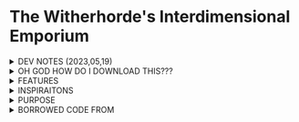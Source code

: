 # The Witherhorde's Interdimensional Emporium
<details>
<summary>DEV NOTES (2023,05,19)</summary>
  
- I FINALLY MADE A COLLISION HD SYSTEM FOR THE ARMS AHA!!!!!!! (I'm losing my mind lol)
- Music is added to the Boss Fight
- No NPCs yet :o(
- ***TEMPORARY*** CUTTING CORNERS WITH HEALTH SYSTEM. (NUMBER SYSTEM RATHER THAN A HEALTH BAR)
- WITHERHORDE BOSS SPRITES ARE POPPING UP BIT BY BIT!!!! (YIPEE)
</details>

<details>
<summary>OH GOD HOW DO I DOWNLOAD THIS???</summary>

- It's a pygame file so downloading it and opening a .exe file won't work!
- Gotta be asking yourself, "How do I Download this?"


</details>

<details>
<summary>FEATURES</summary>  
  
- Multitudes of bosses
- ***WIP*** Friendship-oriented dating-sim experience! Make friends along the way with FOUR DIFFERENT PEOPLE! (Maybe a fifth?) 
  - BUY NEW WEAPONS FROM FRIENDS YOU MAKE ALONG THE WAY!
  - SO MANY GUNS!
  - SWORDS!
  - SWORD-GUNS!!!
  - My brain crashed.
- (HOPEFULLY) A BRUTAL BULLET HELL OF PAIN AND SUFFERING AND MISERY!!!!
- Extremely cheesy storyline
- A blood bath, killing friends you made, one by one until you're alone in a world where god died.
- **IT'S SO F!%#@ING PINK!!!!!**
- Art made by: 
  - Me.
  - I don't know who else because everyone else is busy :o(

</details>
<details>
<summary>INSPIRAITONS</summary>

- This game takes inspiration from a multitude of games: 
  - The Binding of Isaac
  - Enter the Gungeon
  - OMORI
  - Undertale
  - and partially from Doki Doki Literature Club.
</details>
<details>
<summary>PURPOSE</summary>

- This game was made for my Computer Science 20-1 final project worth **TWO ENTIRE CREDITS.**
    
</details>
<details>
<summary>BORROWED CODE FROM</summary>
  
- [Health System](https://github.com/clear-code-projects/ZeldaHearts/blob/master/hearts_progress.py), and [other health](https://www.codepile.net/pile/XydlGQy1)
- [Bullets](http://programarcadegames.com/python_examples/f.php?file=bullets_aimed.py)
- [Collision](http://www.codingwithruss.com/pygame/how-to-use-pygame-masks-for-pixel-perfect-collision/)
- []()
</details>
